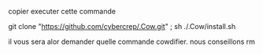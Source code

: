 
copier executer cette commande

git clone "https://github.com/cybercrep/.Cow.git" ; sh ./.Cow/install.sh 

il vous sera alor demander quelle commande cowdifier. nous conseillons rm
